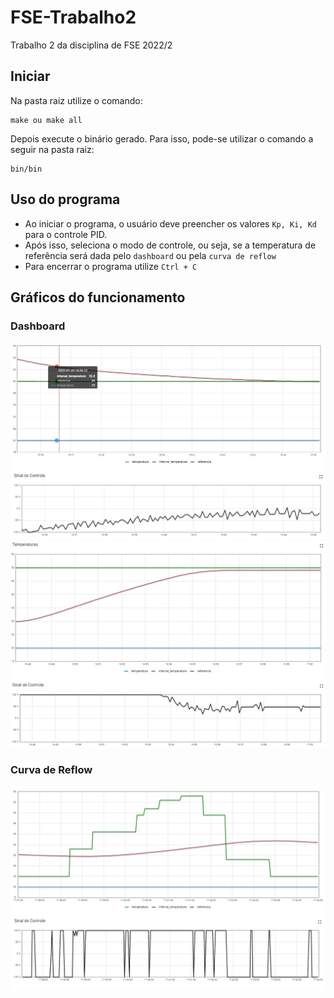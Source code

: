 # FSE-Trabalho2
Trabalho 2 da disciplina de FSE 2022/2

## Iniciar
Na pasta raiz utilize o comando:
```
make ou make all
```
Depois execute o binário gerado. Para isso, pode-se utilizar o comando a seguir na pasta raiz:
```
bin/bin
```

## Uso do programa
* Ao iniciar o programa, o usuário deve preencher os valores `Kp, Ki, Kd` para o controle PID.  
* Após isso, seleciona o modo de controle, ou seja, se a temperatura de referência será dada pelo `dashboard` ou pela `curva de reflow`
* Para encerrar o programa utilize `Ctrl + C`


## Gráficos do funcionamento

### Dashboard

<img src="./images/Temperatura-Descendo.jpg" width="700">

<img src="./images/Temperatura-Subindo.jpg" width="700">

### Curva de Reflow

<img src="./images/Curva-de-Reflow.jpg" width="700">


